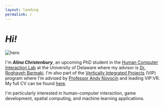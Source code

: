 ```yaml
---
layout: landing
permalink: /
---
```


# *Hi!*

![hero](../assets/img/hero.jpg)

I'm __*Alina Christenbury*__, an upcoming PhD student in the [Human Computer Interaction Lab](https://sites.udel.edu/hci-lab/) at the University of Delaware where my advisor is [Dr. Roghayeh Barmaki](https://sites.udel.edu/rlb/). I'm also part of the [Vertically Integrated Projects](https://vip.udel.edu/) (VIP) program where I'm advised by [Professor Andy Novocin](http://andy.novocin.com/pro/) and leading VIP:VR. My full CV can be found [here](http://alinac.me/cv/).


I'm particularly interested in human-computer interaction, game development, spatial computing, and machine learning applications.
